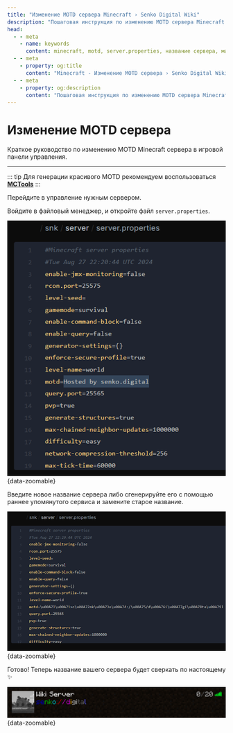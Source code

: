 ```yaml
---
title: "Изменение MOTD сервера Minecraft › Senko Digital Wiki"
description: "Пошаговая инструкция по изменению MOTD сервера Minecraft. Научитесь создавать красивые и привлекательные названия для вашего сервера."
head:
  - - meta
    - name: keywords
      content: minecraft, motd, server.properties, название сервера, майнкрафт сервер, minecraft server, изменение motd
  - - meta
    - property: og:title 
      content: "Minecraft - Изменение MOTD сервера › Senko Digital Wiki"
  - - meta
    - property: og:description
      content: "Пошаговая инструкция по изменению MOTD сервера Minecraft. Научитесь создавать красивые и привлекательные названия для вашего сервера."
---
```


<script setup>
import MinecraftLogo from '/components/MinecraftLogo.vue';
</script>

# <MinecraftLogo>Изменение MOTD сервера</MinecraftLogo>

Краткое руководство по изменению MOTD Minecraft сервера в игровой панели управления.

***

::: tip
Для генерации красивого MOTD рекомендуем воспользоваться **[MCTools](https://mctools.org/motd-creator)**
:::

Перейдите в управление нужным сервером.

Войдите в файловый менеджер, и откройте файл `server.properties`.

![old server name](/images/games/minecraft/server-name/old-name.png){data-zoomable}

Введите новое название сервера либо сгенерируйте его с помощью раннее упомянутого сервиса и замените старое название.

![new server name](/images/games/minecraft/server-name/new-name.png){data-zoomable}

Готово! Теперь название вашего сервера будет сверкать по настоящему :sparkles:

![server name in minecraft](/images/games/minecraft/server-icon/old.png){data-zoomable}
